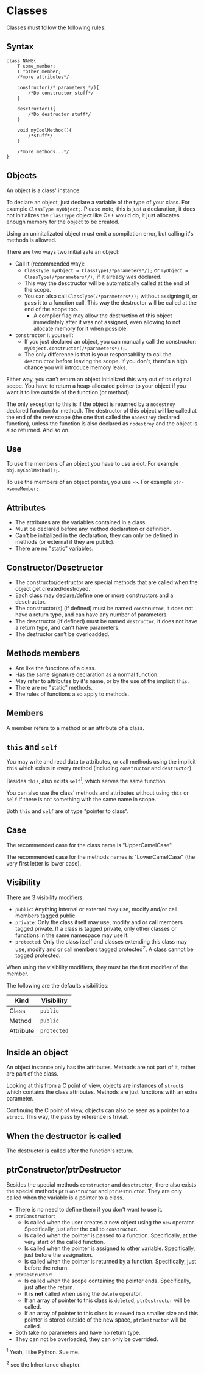 # Classes

Classes must follow the following rules:

## Syntax

```
class NAME{
    T some_member;
    T *other_member;
    /*more attributes*/

    constructor(/* parameters */){
        /*Do constructor stuff*/
    }

    desctructor(){
        /*Do destructor stuff*/
    }

    void myCoolMethod(){
        /*stuff*/
    }

    /*more methods...*/
}
```

## Objects

An object is a class' instance.

To declare an object, just declare a variable of the type of your class. For example `ClassType myObject;`. Please note, this is just a declaration, it does not initializes the `ClassType` object like C++ would do, it just allocates enough memory for the object to be created.

Using an uninitalizated object must emit a compilation error, but calling it's methods is allowed.

There are two ways two initializate an object:

- Call it (recommended way): 
  - `ClassType myObject = ClassType(/*parameters*/);` or `myObject = ClassType(/*parameters*/);` if it already was declared.
  - This way the desctructor will be automatically called at the end of the scope.
  - You can also call `ClassType(/*parameters*/);` without assigning it, or pass it to a function call. This way the destructor will be called at the end of the scope too.
    - A compiler flag may allow the destruction of this object immediately after it was not assigned, even allowing to not allocate memory for it when possible.
- `constructor` it yourself:
  - If you just declared an object, you can manually call the constructor: `myObject.constructor(/*parameters*/);`.
  - The only difference is that is your responsability to call the `desctructor` before leaving the scope. If you don't, there's a high chance you will introduce memory leaks.

Either way, you can't return an object initialized this way out of its original scope. You have to return a heap-allocated pointer to your object if you want it to live outside of the function (or method).

The only exception to this is if the object is returned by a `nodestroy` declared function (or method). The destructor of this object will be called at the end of the new scope (the one that called the `nodestroy` declared function), unless the function is also declared as `nodestroy` and the object is also returned. And so on.

## Use

To use the members of an object you have to use a dot. For example `obj.myCoolMethod();`.

To use the members of an object pointer, you use `->`. For example `ptr->someMember;`.

## Attributes

- The attributes are the variables contained in a class.
- Must be declared before any method declaration or definition.
- Can't be initialized in the declaration, they can only be defined in methods (or external if they are public).
- There are no "static" variables.

## Constructor/Desctructor

- The constructor/destructor are special methods that are called when the object get created/destroyed.
- Each class may declare/define one or more constructors and a desctructor.
- The constructor(s) (if defined) must be named `constructor`, it does not have a return type, and can have any number of parameters.
- The desctructor (if defined) must be named `destructor`, it does not have a return type, and can't have parameters.
- The destructor can't be overloadded.

## Methods members

- Are like the functions of a class.
- Has the same signature declaration as a normal function.
- May refer to attributes by it's name, or by the use of the implicit `this`.
- There are no "static" methods.
- The rules of functions also apply to methods.

## Members

A member refers to a method or an attribute of a class.

## `this` and `self`

You may write and read data to attributes, or call methods using the implicit `this` which exists in every method (including `constructor` and `destructor`).

Besides `this`, also exists `self`<sup>1</sup>, which serves the same function.

You can also use the class' methods and attributes without using `this` or `self` if there is not something with the same name in scope.

Both `this` and `self` are of type "pointer to class".

## Case

The recommended case for the class name is "UpperCamelCase".

The recommended case for the methods names is "LowerCamelCase" (the very first letter is lower case).

## Visibility

There are 3 visibility modifiers:

- `public`: Anything internal or external may use, modify and/or call members tagged public.
- `private`: Only the class itself may use, modify and or call members tagged private. If a class is tagged private, only other classes or functions in the same namespace may use it.
- `protected`: Only the class itself and classes extending this class may use, modify and or call members tagged protected<sup>2</sup>. A class cannot be tagged protected.

When using the visibility modifiers, they must be the first modifier of the member.

The following are the defaults visibilities:

| Kind | Visibility |
| --- | --- |
| Class | `public` |
| Method | `public` |
| Attribute | `protected` |

## Inside an object

An object instance only has the attributes. Methods are not part of it, rather are part of the class.

Looking at this from a C point of view, objects are instances of `struct`s which contains the class attributes. Methods are just functions with an extra parameter.

Continuing the C point of view, objects can also be seen as a pointer to a `struct`. This way, the pass by reference is trivial.

## When the destructor is called

The destructor is called after the function's return.

## ptrConstructor/ptrDestructor

Besides the special methods `constructor` and `desctructor`, there also exists the special methods `ptrConstructor` and `ptrDestructor`. They are only called when the variable is a pointer to a class.

- There is no need to define them if you don't want to use it.
- `ptrConstructor`:
  - Is called when the user creates a new object using the `new` operator. Specifically, just after the call to `constructor`.
  - Is called when the pointer is passed to a function. Specifically, at the very start of the called function.
  - Is called when the pointer is assigned to other variable. Specifically, just before the assignation.
  - Is called when the pointer is returned by a function. Specifically, just before the return.
- `ptrDestructor`:
  - Is called when the scope containing the pointer ends. Specifically, just after the return.
  - It is **not** called when using the `delete` operator.
  - If an array of pointer to this class is `delete`d, `ptrDestructor` will be called.
  - If an array of pointer to this class is `renew`ed to a smaller size and this pointer is stored outside of the new space, `ptrDestructor` will be called.
- Both take no parameters and have no return type.
- They can not be overloaded, they can only be overrided.


<sup>1</sup> Yeah, I like Python. Sue me.

<sup>2</sup> see the Inheritance chapter.
